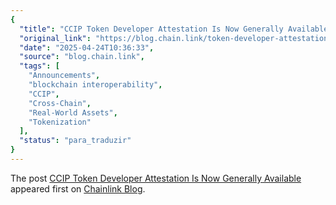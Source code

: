 ```yaml
---
{
  "title": "CCIP Token Developer Attestation Is Now Generally Available",
  "original_link": "https://blog.chain.link/token-developer-attestation-generally-available/",
  "date": "2025-04-24T10:36:33",
  "source": "blog.chain.link",
  "tags": [
    "Announcements",
    "blockchain interoperability",
    "CCIP",
    "Cross-Chain",
    "Real-World Assets",
    "Tokenization"
  ],
  "status": "para_traduzir"
}
---
```


<p>The post <a href="https://blog.chain.link/token-developer-attestation-generally-available/">CCIP Token Developer Attestation Is Now Generally Available</a> appeared first on <a href="https://blog.chain.link">Chainlink Blog</a>.</p>